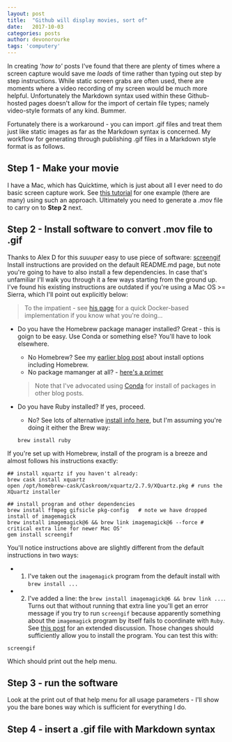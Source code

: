 ```yaml
---
layout: post
title:  "Github will display movies, sort of"
date:   2017-10-03
categories: posts
author: devonorourke
tags: 'computery'
---
```


In creating *'how to'* posts I've found that there are plenty of times where a screen capture would save me *loads* of time rather than typing out step by step instructions. While static screen grabs are often used, there are moments where a video recording of my screen would be much more helpful. Unfortunately the Markdown syntax used within these Github-hosted pages doesn't allow for the import of certain file types; namely video-style formats of any kind. Bummer.  

Fortunately there is a workaround - you can import .gif files and treat them just like static images as far as the Markdown syntax is concerned. My workflow for generating through publishing .gif files in a Markdown style format is as follows.  

## Step 1 - Make your movie
I have a Mac, which has Quicktime, which is just about all I ever need to do basic screen capture work. See [this tutorial](http://etc.usf.edu/techease/4all/getting-started/creating-screen-recordings-with-quicktime-player/) for one example (there are many) using such an approach. Ultimately you need to generate a .mov file to carry on to **Step 2** next.  

## Step 2 - Install software to convert .mov file to .gif
Thanks to Alex D for this *suuuper* easy to use piece of software: [screengif](https://github.com/dergachev/screengif) Install instructions are provided on the default README.md page, but note you're going to have to also install a few dependencies. In case that's unfamiliar I'll walk you through it a few ways starting from the ground up. I've found his existing instructions are outdated if you're using a Mac OS >= Sierra, which I'll point out explicitly below:

> To the impatient - see [his page](https://github.com/dergachev/screengif) for a quick Docker-based implementation if you know what you're doing...  

- Do you have the Homebrew package manager installed? Great - this is goign to be easy. Use Conda or something else? You'll have to look elsewhere.  
  - No Homebrew? See my [earlier blog post](https://devonorourke.github.io/2017-10-05-freshStart/) about install options including Homebrew.
  - No package mamanger at all? - [here's a primer](https://www.slant.co/topics/511/~best-mac-package-managers)  

  > Note that I've advocated using [Conda](https://conda.io/docs/index.html) for install of packages in other blog posts.

- Do you have Ruby installed? If yes, proceed.
  - No? See lots of alternative [install info here](http://railsapps.github.io/installrubyonrails-mac.html), but I'm assuming you're doing it either the Brew way:  
  ```
  brew install ruby
  ```

If you're set up with Homebrew, install of the program is a breeze and almost follows his instructions exactly:
```
## install xquartz if you haven't already:
brew cask install xquartz
open /opt/homebrew-cask/Caskroom/xquartz/2.7.9/XQuartz.pkg # runs the XQuartz installer

## install program and other dependencies
brew install ffmpeg gifsicle pkg-config   # note we have dropped install of imagemagick
brew install imagemagick@6 && brew link imagemagick@6 --force # critical extra line for newer Mac OS'
gem install screengif
```

You'll notice instructions above are slightly different from the default instructions in two ways:
- 1) I've taken out the `imagemagick` program from the default install with `brew install ...`  
- 2) I've added a line: the `brew install imagemagick@6 && brew link ...`. Turns out that without running that extra line you'll get an error message if you try to run `screengif` because apparently something about the `imagemagick` program by itself fails to coordinate with `Ruby`. See [this post](https://stackoverflow.com/questions/39494672/rmagick-installation-cant-find-magickwand-h) for an extended discussion. Those changes should sufficiently allow you to install the program. You can test this with:  
```
screengif
```
Which should print out the help menu.  

## Step 3 - run the software
Look at the print out of that help menu for all usage parameters - I'll show you the bare bones way which is sufficient for everything I do.  

## Step 4 - insert a .gif file with Markdown syntax
